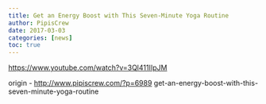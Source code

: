 ```yaml
---
title: Get an Energy Boost with This Seven-Minute Yoga Routine
author: PipisCrew
date: 2017-03-03
categories: [news]
toc: true
---
```


https://www.youtube.com/watch?v=3Ql411IIpJM

origin - http://www.pipiscrew.com/?p=6989 get-an-energy-boost-with-this-seven-minute-yoga-routine
